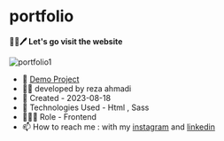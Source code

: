 # portfolio

**👨‍💻🖊️ Let's go visit the website**

![portfolio1](https://github.com/ahmadideveloper/portfolio/assets/141068188/d5870a4b-5574-49c5-9686-91a6ef67dd45)

- 🔗 [Demo Project](https://ahmadideveloper.github.io/portfolio/)
- 👨‍💻 developed by reza ahmadi
- 📆 Created - 2023-08-18
- 🤖 Technologies Used - Html , Sass
- 🕵🏻‍♀️ Role - Frontend
- 📫 How to reach me : with my [instagram](https://instagram.com/ahmadideveloper) and [linkedin](https://linkedin.com/in/reza-ahmadi-639351286)
